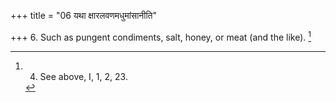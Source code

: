 +++
title = "06 यथा क्षारलवणमधुमांसानीति"

+++
6. Such as pungent condiments, salt, honey, or meat (and the like). [^1] 


[^1]:  4. See above, I, 1, 2, 23.
